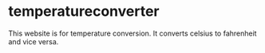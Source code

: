 # temperatureconverter
This website is for temperature conversion. It converts celsius to fahrenheit and vice versa.
